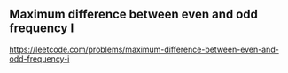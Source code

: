 ## Maximum difference between even and odd frequency I
https://leetcode.com/problems/maximum-difference-between-even-and-odd-frequency-i
